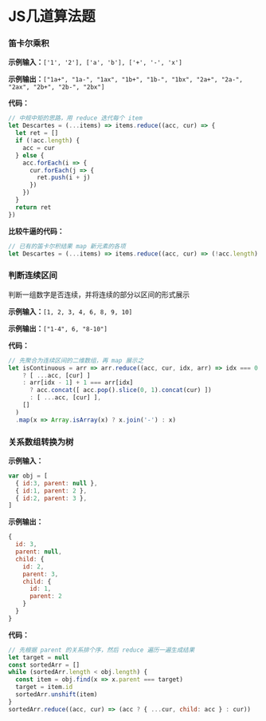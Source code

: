 # JS几道算法题

### 笛卡尔乘积

**示例输入：**`['1', '2'], ['a', 'b'], ['+', '-', 'x']`

**示例输出：**`["1a+", "1a-", "1ax", "1b+", "1b-", "1bx", "2a+", "2a-", "2ax", "2b+", "2b-", "2bx"]`

**代码：**

```javascript
// 中规中矩的思路，用 reduce 迭代每个 item
let Descartes = (...items) => items.reduce((acc, cur) => {
  let ret = []
  if (!acc.length) {
    acc = cur
  } else {
    acc.forEach(i => {
      cur.forEach(j => {
        ret.push(i + j)
      })
    })
  }
  return ret
})
```

**比较牛逼的代码：**

```javascript
// 已有的笛卡尔积结果 map 新元素的各项
let Descartes = (...items) => items.reduce((acc, cur) => (!acc.length) ? cur : acc.map(e => cur.map(u => e + u)).reduce((pre, e) => pre.concat(e), []), [])
```

### 判断连续区间

判断一组数字是否连续，并将连续的部分以区间的形式展示

**示例输入：**`[1, 2, 3, 4, 6, 8, 9, 10]`

**示例输出：**`["1-4", 6, "8-10"]`

**代码：**

```javascript
// 先聚合为连续区间的二维数组，再 map 展示之
let isContinuous = arr => arr.reduce((acc, cur, idx, arr) => idx === 0 
    ? [ ...acc, [cur] ]
    : arr[idx - 1] + 1 === arr[idx]
      ? acc.concat([ acc.pop().slice(0, 1).concat(cur) ])
      : [ ...acc, [cur] ], 
    []
  )
  .map(x => Array.isArray(x) ? x.join('-') : x)
```

### 关系数组转换为树

**示例输入：**

```javascript
var obj = [
  { id:3, parent: null },
  { id:1, parent: 2 },
  { id:2, parent: 3 },
]
```

**示例输出：**

```javascript
{
  id: 3,
  parent: null,
  child: {
    id: 2,
    parent: 3,
    child: {
      id: 1,
      parent: 2
    }
  }
}
```

**代码：**

```javascript
// 先根据 parent 的关系排个序，然后 reduce 遍历一遍生成结果
let target = null
const sortedArr = []
while (sortedArr.length < obj.length) {
  const item = obj.find(x => x.parent === target)
  target = item.id
  sortedArr.unshift(item)
}
sortedArr.reduce((acc, cur) => (acc ? { ...cur, child: acc } : cur))
```

